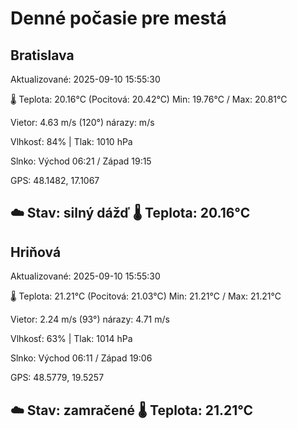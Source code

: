﻿# Denné počasie pre mestá

## Bratislava
Aktualizované: 2025-09-10 15:55:30

🌡️ Teplota: 20.16°C 
(Pocitová: 20.42°C)
Min: 19.76°C / Max: 20.81°C

Vietor: 4.63 m/s    (120°) 
nárazy:  m/s

Vlhkosť: 84% | Tlak: 1010 hPa

Slnko: Východ 06:21 / Západ 19:15

GPS: 48.1482, 17.1067

☁️ Stav: silný dážď        🌡️ Teplota: 20.16°C
---

## Hriňová
Aktualizované: 2025-09-10 15:55:30

🌡️ Teplota: 21.21°C 
(Pocitová: 21.03°C)
Min: 21.21°C / Max: 21.21°C

Vietor: 2.24 m/s (93°)
nárazy: 4.71 m/s

Vlhkosť: 63% | Tlak: 1014 hPa

Slnko: Východ 06:11 / Západ 19:06

GPS: 48.5779, 19.5257

☁️ Stav: zamračené        🌡️ Teplota: 21.21°C
---
